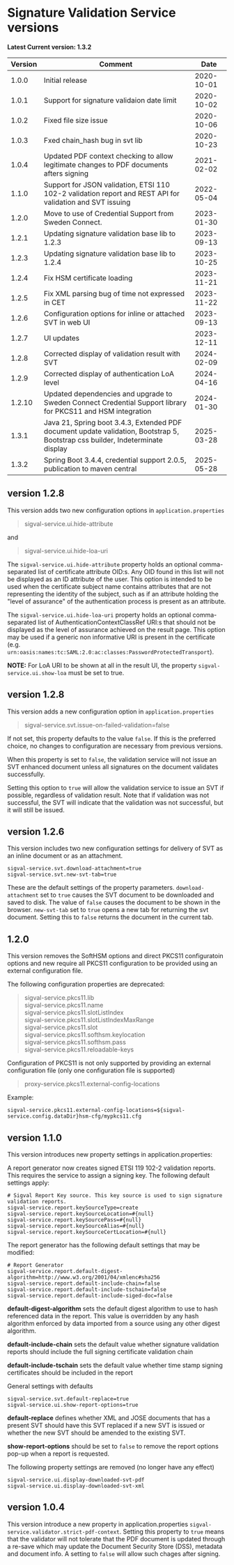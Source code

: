 # Signature Validation Service versions

**Latest Current version: 1.3.2**

| Version | Comment                                                                                                                        | Date       |
|---------|--------------------------------------------------------------------------------------------------------------------------------|------------|
| 1.0.0   | Initial release                                                                                                                | 2020-10-01 |
| 1.0.1   | Support for signature validaion date limit                                                                                     | 2020-10-02 |
| 1.0.2   | Fixed file size issue                                                                                                          | 2020-10-06 |
| 1.0.3   | Fxed chain_hash bug in svt lib                                                                                                 | 2020-10-23 |
| 1.0.4   | Updated PDF context checking to allow legitimate changes to PDF documents afters signing                                       | 2021-02-02 |
| 1.1.0   | Support for JSON validation, ETSI 110 102-2 validation report and REST API for validation and SVT issuing                      | 2022-05-04 |
| 1.2.0   | Move to use of Credential Support from Sweden Connect.                                                                         | 2023-01-30 |
| 1.2.1   | Updating signature validation base lib to 1.2.3                                                                                | 2023-09-13 |
| 1.2.3   | Updating signature validation base lib to 1.2.4                                                                                | 2023-10-25 |
| 1.2.4   | Fix HSM certificate loading                                                                                                    | 2023-11-21 |
| 1.2.5   | Fix XML parsing bug of time not expressed in CET                                                                               | 2023-11-22 |
| 1.2.6   | Configuration options for inline or attached SVT in web UI                                                                     | 2023-09-13 |
| 1.2.7   | UI updates                                                                                                                     | 2023-12-11 |
| 1.2.8   | Corrected display of validation result with SVT                                                                                | 2024-02-09 |
| 1.2.9   | Corrected display of authentication LoA level                                                                                  | 2024-04-16 |
| 1.2.10  | Updated dependencies and upgrade to Sweden Connect Credential Support library for PKCS11 and HSM integration                   | 2024-01-30 |
| 1.3.1   | Java 21, Spring boot 3.4.3, Extended PDF document update validation, Bootstrap 5, Bootstrap css builder, Indeterminate display | 2025-03-28 |
| 1.3.2   | Spring Boot 3.4.4, credential support 2.0.5, publication to maven central                                                      | 2025-05-28 |

## version 1.2.8

This version adds two new configuration options in `application.properties`

> sigval-service.ui.hide-attribute

and

> sigval-service.ui.hide-loa-uri

The `sigval-service.ui.hide-attribute` property holds an optional comma-separated list of certificate attribute OID:s.
Any OID found in this list will not be displayed as an ID attribute of the user.
This option is intended
to be used when the certificate subject name contains attributes that are not representing the identity of the subject,
such as if an attribute holding the "level of assurance" of the authentication process is present as an attribute.

The `sigval-service.ui.hide-loa-uri` property holds an optional comma-separated list of AuthenticationContextClassRef URI:s that should not be displayed
as the level of assurance achieved on the result page.
This option may be used if a generic non informative URI is present in the certificate
(e.g. `urn:oasis:names:tc:SAML:2.0:ac:classes:PasswordProtectedTransport`).

**NOTE:** For LoA URI to be shown at all in the result UI, the property `sigval-service.ui.show-loa` must be set to true.


## version 1.2.8

This version adds a new configuration option in `application.properties`

> sigval-service.svt.issue-on-failed-validation=false

If not set, this property defaults to the value `false`.
If this is the preferred choice,
no changes to configuration are necessary from previous versions.

When this property is set to `false`,
the validation service will not issue an SVT enhanced document unless all signatures on the document validates successfully.

Setting this option to `true` will allow the validation service to issue an SVT if possible, regardless of validation result.
Note that if validation was not successful, the SVT will indicate that the validation was not successful, but it will still be issued.

## version 1.2.6

This version includes two new configuration settings for delivery of SVT as an inline document or as an attachment.

```
sigval-service.svt.download-attachment=true
sigval-service.svt.new-svt-tab=true
```

These are the default settings of the property parameters. `download-attachment` set to `true` causes the SVT document to be downloaded
and saved to disk. The value of `false` causes the document to be shown in the browser.
`new-svt-tab` set to `true` opens a new tab for returning the svt document. Setting this to `false` returns the document in the current tab.


## 1.2.0
This version removes the SoftHSM options and direct PKCS11 configuratoin options and new require all PKCS11 configuration to
be provided using an external configuration file.

The following configuration properties are deprecated:

> sigval-service.pkcs11.lib<br>
> sigval-service.pkcs11.name<br>
> sigval-service.pkcs11.slotListIndex<br>
> sigval-service.pkcs11.slotListIndexMaxRange<br>
> sigval-service.pkcs11.slot<br>
> sigval-service.pkcs11.softhsm.keylocation<br>
> sigval-service.pkcs11.softhsm.pass<br>
> sigval-service.pkcs11.reloadable-keys<br>

Configuration of PKCS11 is not only supported by providing an external configuration file (only one configuration file is supported)

> proxy-service.pkcs11.external-config-locations

Example:

    sigval-service.pkcs11.external-config-locations=${sigval-service.config.dataDir}hsm-cfg/mypkcs11.cfg




## version 1.1.0

This version introduces new property settings in application.properties:

A report generator now creates signed ETSI 119 102-2 validation reports. This requires the service to assign a signing key.
The following default settings apply:

```
# Sigval Report Key source. This key source is used to sign signature validation reports.
sigval-service.report.keySourceType=create
sigval-service.report.keySourceLocation=#{null}
sigval-service.report.keySourcePass=#{null}
sigval-service.report.keySourceAlias=#{null}
sigval-service.report.keySourceCertLocation=#{null}
```

The report generator has the following default settings that may be modified:

```
# Report Generator
sigval-service.report.default-digest-algorithm=http://www.w3.org/2001/04/xmlenc#sha256
sigval-service.report.default-include-chain=false
sigval-service.report.default-include-tschain=false
sigval-service.report.default-include-siged-doc=false
```

**default-digest-algorithm** sets the default digest algorithm to use to hash referenced data in the report. This value
is overridden by any hash algorithm enforced by data imported from a source using any other digest algorithm.

**default-include-chain** sets the default value whether signature validation reports should include the full signing
certificate validation chain

**default-include-tschain** sets the default value whether time stamp signing certificates should be included in the report

General settings with defaults

```
sigval-service.svt.default-replace=true
sigval-service.ui.show-report-options=true
```

**default-replace** defines whether XML and JOSE documents that has a present SVT should have this SVT replaced if a new SVT is issued
or whether the new SVT should be amended to the existing SVT.

**show-report-options** should be set to `false` to remove the report options pop-up when a report is requested.

The following property settings are removed (no longer have any effect)

```
sigval-service.ui.display-downloaded-svt-pdf
sigval-service.ui.display-downloaded-svt-xml
```

## version 1.0.4
This version introduce a new property in application.properties `sigval-service.validator.strict-pdf-context`.
Setting this property to `true` means that the validator will not tolerate that the PDF document is updated through a re-save which may update the Document Security Store (DSS), metadata and document info. A setting to `false` will allow such chages after signing.
